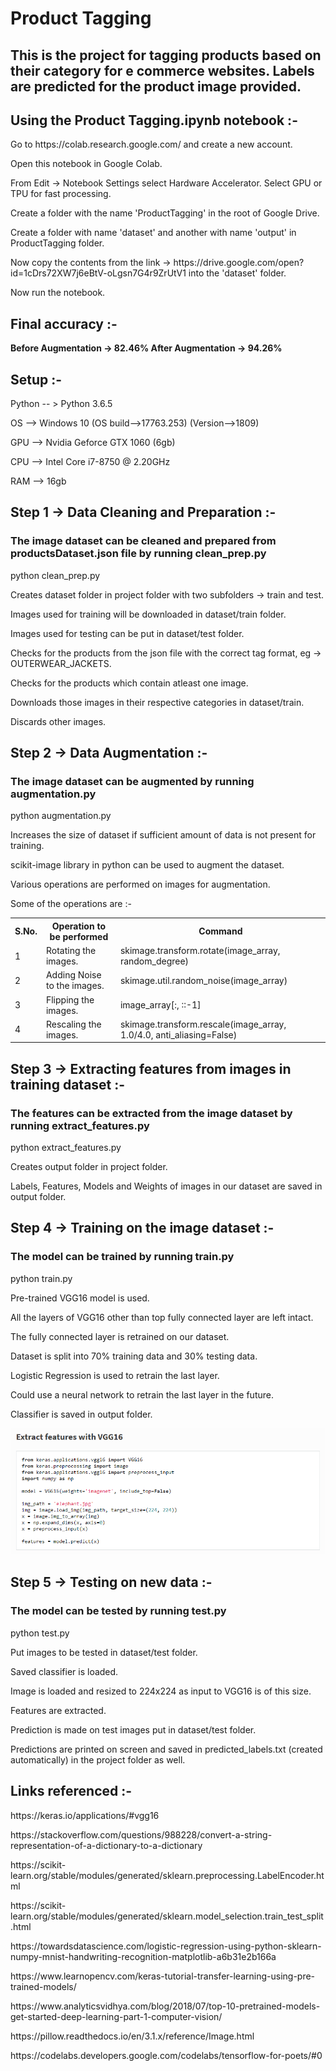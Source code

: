# Product Tagging

<h2> This is the project for tagging products based on their category for e commerce websites. Labels are predicted for the product image provided. </h2>

<h2> Using the Product Tagging.ipynb notebook :- </h2>
<p> Go to https://colab.research.google.com/ and create a new account. </p>
<p> Open this notebook in Google Colab. </p>
<p> From Edit -> Notebook Settings select Hardware Accelerator. Select GPU or TPU for fast processing. </p>
<p> Create a folder with the name 'ProductTagging' in the root of Google Drive. </p>
<p> Create a folder with name 'dataset' and another with name 'output' in ProductTagging folder. </p>
<p> Now copy the contents from the link -> https://drive.google.com/open?id=1cDrs72XW7j6eBtV-oLgsn7G4r9ZrUtV1 into the 'dataset' folder. </p>
<p> Now run the notebook. </p>

<h2> Final accuracy :- </h2>
<b> Before Augmentation -> 82.46% </b>
<b> After Augmentation -> 94.26% </b>

<h2> Setup :- </h2>
<p> Python -- > Python 3.6.5 </p>
<p> OS --> Windows 10 (OS build-->17763.253) (Version-->1809) </p>
<p> GPU --> Nvidia Geforce GTX 1060 (6gb) </p>
<p> CPU --> Intel Core i7-8750 @ 2.20GHz </p>
<p> RAM --> 16gb </p>

<h2> Step 1 -> Data Cleaning and Preparation :- </h2>
<h3>The image dataset can be cleaned and prepared from productsDataset.json file by running clean_prep.py</h3>
<p>python clean_prep.py</p>
<p>Creates dataset folder in project folder with two subfolders -> train and test.</p>
<p>Images used for training will be downloaded in dataset/train folder.</p>
<p>Images used for testing can be put in dataset/test folder.</p>
<p>Checks for the products from the json file with the correct tag format, eg -> OUTERWEAR_JACKETS.</p>
<p>Checks for the products which contain atleast one image.</p>
<p>Downloads those images in their respective categories in dataset/train.</p>
<p>Discards other images.</p>

<h2> Step 2 -> Data Augmentation :- </h2>
<h3>The image dataset can be augmented by running augmentation.py</h3>
<p>python augmentation.py</p>
<p>Increases the size of dataset if sufficient amount of data is not present for training.</p>
<p>scikit-image library in python can be used to augment the dataset.</p>
<p>Various operations are performed on images for augmentation.</p>
<p>Some of the operations are :-</p>
<table>
  <tr>
    <th>S.No.</th>
    <th>Operation to be performed</th>
    <th>Command</th>
  </tr>
  <tr>
    <td>1</td>
    <td>Rotating the images.</td>
    <td>skimage.transform.rotate(image_array, random_degree)</td>
  </tr>
  <tr>
    <td>2</td>
    <td>Adding Noise to the images.</td>
    <td>skimage.util.random_noise(image_array)</td>
  </tr>
  <tr>
    <td>3</td>
    <td>Flipping the images.</td>
    <td>image_array[:, ::-1]</td>
  </tr>
  <tr>
    <td>4</td>
    <td>Rescaling the images.</td>
    <td>skimage.transform.rescale(image_array, 1.0/4.0, anti_aliasing=False)</td>
  </tr>
</table>

<h2> Step 3 -> Extracting features from images in training dataset :- </h2>
<h3>The features can be extracted from the image dataset by running extract_features.py</h3>
<p>python extract_features.py</p>
<p>Creates output folder in project folder.</p>
<p>Labels, Features, Models and Weights of images in our dataset are saved in output folder.</p>

<h2>Step 4 -> Training on the image dataset :-</h2>
<h3>The model can be trained by running train.py</h3>
<p>python train.py</p>
<p>Pre-trained VGG16 model is used.</p>
<p>All the layers of VGG16 other than top fully connected layer are left intact.</p>
<p>The fully connected layer is retrained on our dataset.</p>
<p>Dataset is split into 70% training data and 30% testing data.</p>
<p>Logistic Regression is used to retrain the last layer.</p>
<p>Could use a neural network to retrain the last layer in the future.</p>
<p>Classifier is saved in output folder.</p>

<img src="extract_features.png">

<h2>Step 5 -> Testing on new data :-</h2>
<h3>The model can be tested by running test.py</h3>
<p>python test.py</p>
<p>Put images to be tested in dataset/test folder.</p>
<p>Saved classifier is loaded.</p>
<p>Image is loaded and resized to 224x224 as input to VGG16 is of this size.</p>
<p>Features are extracted.</p>
<p>Prediction is made on test images put in dataset/test folder.</p>
<p>Predictions are printed on screen and saved in predicted_labels.txt (created automatically) in the project folder as well.</p>

<h2> Links referenced :- </h2>
<p> https://keras.io/applications/#vgg16 </p>
<p> https://stackoverflow.com/questions/988228/convert-a-string-representation-of-a-dictionary-to-a-dictionary </p>
<p> https://scikit-learn.org/stable/modules/generated/sklearn.preprocessing.LabelEncoder.html </p>
<p> https://scikit-learn.org/stable/modules/generated/sklearn.model_selection.train_test_split.html </p>
<p> https://towardsdatascience.com/logistic-regression-using-python-sklearn-numpy-mnist-handwriting-recognition-matplotlib-a6b31e2b166a </p>
<p> https://www.learnopencv.com/keras-tutorial-transfer-learning-using-pre-trained-models/ </p>
<p> https://www.analyticsvidhya.com/blog/2018/07/top-10-pretrained-models-get-started-deep-learning-part-1-computer-vision/ </p>
<p> https://pillow.readthedocs.io/en/3.1.x/reference/Image.html </p>
<p> https://codelabs.developers.google.com/codelabs/tensorflow-for-poets/#0 </p>
